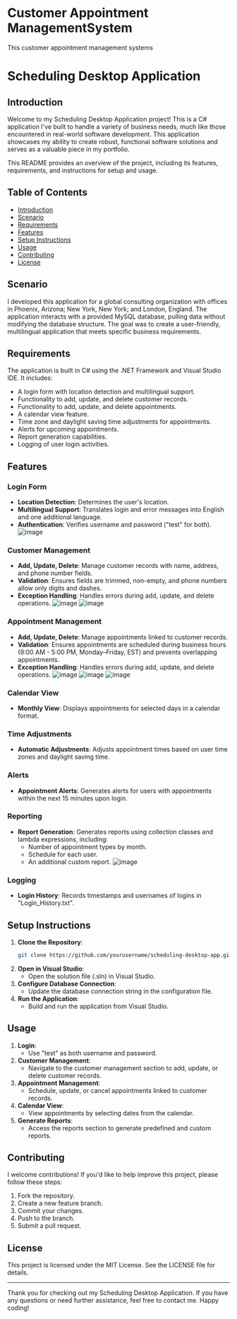 # Customer Appointment ManagementSystem
This customer appointment management systems








# Scheduling Desktop Application

## Introduction
Welcome to my Scheduling Desktop Application project! This is a C# application I've built to handle a variety of business needs, much like those encountered in real-world software development. This application showcases my ability to create robust, functional software solutions and serves as a valuable piece in my portfolio.

This README provides an overview of the project, including its features, requirements, and instructions for setup and usage.

## Table of Contents
- [Introduction](#introduction)
- [Scenario](#scenario)
- [Requirements](#requirements)
- [Features](#features)
- [Setup Instructions](#setup-instructions)
- [Usage](#usage)
- [Contributing](#contributing)
- [License](#license)

## Scenario
I developed this application for a global consulting organization with offices in Phoenix, Arizona; New York, New York; and London, England. The application interacts with a provided MySQL database, pulling data without modifying the database structure. The goal was to create a user-friendly, multilingual application that meets specific business requirements.

## Requirements
The application is built in C# using the .NET Framework and Visual Studio IDE. It includes:
- A login form with location detection and multilingual support.
- Functionality to add, update, and delete customer records.
- Functionality to add, update, and delete appointments.
- A calendar view feature.
- Time zone and daylight saving time adjustments for appointments.
- Alerts for upcoming appointments.
- Report generation capabilities.
- Logging of user login activities.

## Features
### Login Form
- **Location Detection**: Determines the user's location.
- **Multilingual Support**: Translates login and error messages into English and one additional language.
- **Authentication**: Verifies username and password ("test" for both).
![image](https://github.com/LorenzoDOrtiz/Scheduler/assets/7910477/24d4b137-5f44-4a1c-a705-769983d3b978)
### Customer Management
- **Add, Update, Delete**: Manage customer records with name, address, and phone number fields.
- **Validation**: Ensures fields are trimmed, non-empty, and phone numbers allow only digits and dashes.
- **Exception Handling**: Handles errors during add, update, and delete operations.
![image](https://github.com/LorenzoDOrtiz/Scheduler/assets/7910477/79d6fcb7-6803-4a2f-b65e-e5686ed4e4ef)
![image](https://github.com/LorenzoDOrtiz/Scheduler/assets/7910477/541fc858-2918-4806-8f10-d56ea0dcfb35)

### Appointment Management
- **Add, Update, Delete**: Manage appointments linked to customer records.
- **Validation**: Ensures appointments are scheduled during business hours (9:00 AM - 5:00 PM, Monday–Friday, EST) and prevents overlapping appointments.
- **Exception Handling**: Handles errors during add, update, and delete operations.
![image](https://github.com/LorenzoDOrtiz/Scheduler/assets/7910477/adb4a2c7-aed5-4ef2-a525-005a50c4ba08)
![image](https://github.com/LorenzoDOrtiz/Scheduler/assets/7910477/157e36c5-c6cd-46d8-92b4-1afec09b882a)
![image](https://github.com/LorenzoDOrtiz/Scheduler/assets/7910477/7c5c6c4b-aa96-4cd3-bfee-6fc733ee9c3c)

### Calendar View
- **Monthly View**: Displays appointments for selected days in a calendar format.

### Time Adjustments
- **Automatic Adjustments**: Adjusts appointment times based on user time zones and daylight saving time.

### Alerts
- **Appointment Alerts**: Generates alerts for users with appointments within the next 15 minutes upon login.

### Reporting
- **Report Generation**: Generates reports using collection classes and lambda expressions, including:
  - Number of appointment types by month.
  - Schedule for each user.
  - An additional custom report.
![image](https://github.com/LorenzoDOrtiz/Scheduler/assets/7910477/26d7178c-27e7-4b2d-9516-1850ad30ed2a)
### Logging
- **Login History**: Records timestamps and usernames of logins in "Login_History.txt".

## Setup Instructions
1. **Clone the Repository**: 
    ```bash
    git clone https://github.com/yourusername/scheduling-desktop-app.git
    ```
2. **Open in Visual Studio**: 
    - Open the solution file (.sln) in Visual Studio.
3. **Configure Database Connection**: 
    - Update the database connection string in the configuration file.
4. **Run the Application**: 
    - Build and run the application from Visual Studio.

## Usage
1. **Login**: 
    - Use "test" as both username and password.
2. **Customer Management**: 
    - Navigate to the customer management section to add, update, or delete customer records.
3. **Appointment Management**: 
    - Schedule, update, or cancel appointments linked to customer records.
4. **Calendar View**: 
    - View appointments by selecting dates from the calendar.
5. **Generate Reports**: 
    - Access the reports section to generate predefined and custom reports.

## Contributing
I welcome contributions! If you'd like to help improve this project, please follow these steps:
1. Fork the repository.
2. Create a new feature branch.
3. Commit your changes.
4. Push to the branch.
5. Submit a pull request.

## License
This project is licensed under the MIT License. See the LICENSE file for details.

---

Thank you for checking out my Scheduling Desktop Application. If you have any questions or need further assistance, feel free to contact me. Happy coding!
